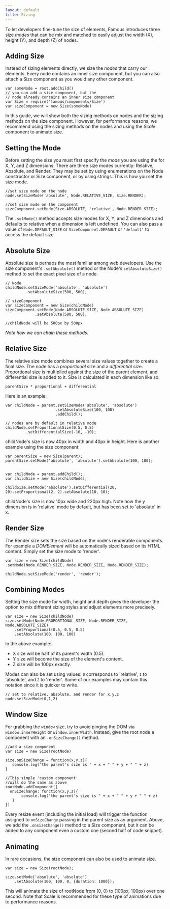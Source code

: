 ```yaml
---
layout: default
title: Sizing
---
```


<span class="intro-graf">To let developers fine-tune the size of elements, Famous introduces three size _modes_ that can be mix and matched to easily adjust the width (X), height (Y), and depth (Z) of nodes.</span>

## Adding Size

Instead of sizing elements directly, we size the _nodes_ that carry our elements. Every node contains an inner size component, but you can also attach a Size component as you would any other component.
    
    var someNode = root.addChild()
    // you can add a size component, but the
    // node already contains an inner size component
    var Size = require('famous/components/Size')
    var sizeComponent = new Size(someNode)

In this guide, we will show both the sizing methods on nodes and the sizing methods on the size component. However, for performance reasons, we recommend using the sizing methods on the nodes and using the _Scale_ component to animate size.

## Setting the Mode

Before setting the size you must first specify the _mode_ you are using the for X, Y, and Z dimensions. There are three size modes currently: Relative, Absolute, and Render. They may be set by using enumerations on the Node constructor or Size component, or by using strings. This is how you set the size mode.

    //set size mode on the node
    node.setSizeMode('absolute', Node.RELATIVE_SIZE, Size.RENDER);

    //set size mode on the component
    sizeComponent.setMode(Size.ABSOLUTE, 'relative', Node.RENDER_SIZE);

The `.setMode()` method accepts size modes for X, Y, and Z dimensions and defaults to relative when a dimension is left undefined. You can also pass a value of `Node.DEFAULT_SIZE` or `SizeComponent.DEFAULT` or `'default'` to access the default size.

## Absolute Size

Absolute size is perhaps the most familiar among web developers. Use the size component's `.setAbsolute()` method or the Node's `setAbsoluteSize()` method to set the exact pixel size of a node.

    // Node
    childNode.setSizeMode('absolute', 'absolute')
             .setAbsoluteSize(500, 500);

    // sizeComponent
    var sizeComponent = new Size(childNode)
    sizeComponent.setMode(Node.ABSOLUTE_SIZE, Node.ABSOLUTE_SIZE)
                 .setAbsolute(500, 500);

    //childNode will be 500px by 500px

_Note how we can chain these methods._

## Relative Size

The relative size mode combines several size values together to create a final size. The node has a _proportional_ size and a _differential_ size. Proportional size is multiplied against the size of the parent element, and differential size is added to it. Size is calculated in each dimension like so:

    parentSize * proportional + differential

Here is an example:

    var childNode = parent.setSizeMode('absolute', 'absolute')
                          .setAbsoluteSize(100, 100)
                          .addChild();

    // nodes are by default in relative mode
    childNode.setProportionalSize(0.5, 0.5)
             .setDifferentialSize(-10, -10);

childNode's size is now 40px in width and 40px in height. Here is another example using the size component:

    var parentSize = new Size(parent);
    parentSize.setMode('absolute', 'absolute').setAbsolute(100, 100);

    
    var childNode = parent.addChild();
    var childSize = new Size(childNode);

    childSize.setMode('absolute').setDifferential(20, 20).setProportional(2, 2).setAbsolute(10, 10);

childNode's size is now 10px wide and 220px high. Note how the y dimension is in 'relative' mode by default, but has been set to 'absolute' in x.

## Render Size

The Render size sets the size based on the node's renderable components. For example a _DOMElement_ will be automatically sized based on its HTML content. Simply set the size mode to 'render'.

    var size = new Size(childNode)
    .setMode(Node.RENDER_SIZE, Node.RENDER_SIZE, Node.RENDER_SIZE);

    childNode.setSizeMode('render', 'render');

## Combining Modes

Setting the size mode for width, height and depth gives the developer the option to mix different sizing styles and adjust elements more precisely. 

    var size = new Size(childNode)
    size.setMode(Node.PROPORTIONAL_SIZE, Node.RENDER_SIZE, Node.ABSOLUTE_SIZE)
        .setProportional(0.5, 0.5, 0.5)
        .setAbsolute(100, 100, 100)

In the above example:

* X size will be half of its parent's width (0.5).
* Y size will become the size of the element's content.
* Z size will be 100px exactly.

Modes can also be set using values: `0` corresponds to 'relative', `1` to 'absolute', and `2` to 'render'. Some of our examples may contain this notation since it is quicker to write. 
  
    // set to relative, absolute, and render for x,y,z
    node.setSizeMode(0,1,2)


## Window Size

For grabbing the `window` size, try to avoid pinging the DOM via `window.innerHeight` or `window.innerWidth`. Instead, give the root node a component with an `.onSizeChange()` method. 

    //add a size component
    var size = new Size(rootNode)

    size.onSizeChange = function(x,y,z){
       console.log("the parent's size is " + x + " " + y + " " + z)
    }

    //This simple 'custom component'
    //will do the same as above
    rootNode.addComponent({
      onSizeChange: function(x,y,z){
           console.log("the parent's size is " + x + " " + y + " " + z)
       }
    })


Every resize event (including the initial load) will trigger the function assigned to `onSizeChange` passing in the parent size as an argument. Above, we add the `.onsizeChange()` method to a Size component, but it can be added to any component even a custom one (second half of code snippet).

## Animating

In rare occasions, the size component can also be used to animate size.

    var size = new Size(rootNode);

    size.setMode('absolute', 'absolute')
        .setAbsolute(100, 100, 0, {duration: 1000});

  

This will animate the size of rootNode from (0, 0) to (100px, 100px) over one second. Note that Scale is recommended for these type of animations due to performance reasons.


